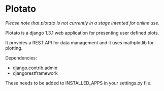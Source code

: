 Plotato
=====

*Please note that plotato is not currently in a stage intented for online use.*

Plotato is a django 1.3.1 web application for presenting user defined plots.

It provides a REST API for data management and it uses mathplotlib for plotting.

Dependencies:
  * django.contrib.admin
  * djangorestframework

These needs to be added to INSTALLED_APPS in your settings.py file.